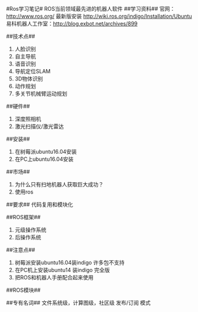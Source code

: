 #Ros学习笔记#
ROS当前领域最先进的机器人软件
##学习资料##
官网：http://www.ros.org/
最新版安装 http://wiki.ros.org/indigo/Installation/Ubuntu
易科机器人工作室：http://blog.exbot.net/archives/899



##技术点##
1. 人脸识别
2. 自主导航
3. 语音识别
4. 导航定位SLAM
5. 3D物体识别
6. 动作规划
7. 多关节机械臂运动规划
 

 ##硬件##
1. 深度照相机
2. 激光扫描仪/激光雷达


##安装##
1. 在树莓派ubuntu16.04安装
2. 在PC上ubuntu16.04安装



##市场##
1. 为什么只有扫地机器人获取巨大成功？
2. 使用ros


##要求##
代码复用和模块化


##ROS框架##
1. 元级操作系统
2. 后操作系统


##注意点##
1. 树莓派安装ubuntu16.04装indigo 许多包不支持
2. 在PC机上安装ubuntu14 装indigo 完全版
3. 把ROS和机器人手册配合起来使用

##ROS模块##


##专有名词##
文件系统级，计算图级，社区级
发布/订阅 模式


